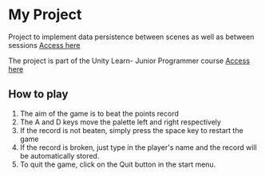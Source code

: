 # My Project
Project to implement data persistence between scenes as well as between sessions
[Access here](https://learn.unity.com/tutorial/submission-data-persistence-in-a-new-repo?missionId=5f751af7edbc2a0022cdbbb6&pathwayId=5f7e17e1edbc2a5ec21a20af)

The project is part of the Unity Learn- Junior Programmer course
[Access here](https://learn.unity.com/pathway/junior-programmer)

## How to play
1. The aim of the game is to beat the points record
2. The A and D keys move the palette left and right respectively
3. If the record is not beaten, simply press the space key to restart the game
4. If the record is broken, just type in the player's name and the record will be automatically stored.
5. To quit the game, click on the Quit button in the start menu.
